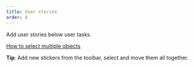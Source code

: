 ```yaml
---
title: User stories
order: 6
---
```


Add user stories below user tasks.

[How to select multiple objects](howTo:multiple-objects)

**Tip**: Add new stickers from the toolbar, select and move them all together.
